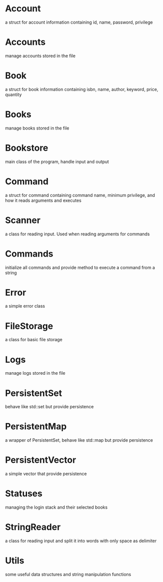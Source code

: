 # Account
a struct for account information containing id, name, password, privilege
# Accounts
manage accounts stored in the file
# Book
a struct for book information containing isbn, name, author, keyword, price, quantity
# Books
manage books stored in the file
# Bookstore
main class of the program, handle input and output
# Command
a struct for command containing command name, minimum privilege, and how it reads arguments and executes
# Scanner
a class for reading input. Used when reading arguments for commands
# Commands
initialize all commands and provide method to execute a command from a string
# Error
a simple error class
# FileStorage
a class for basic file storage
# Logs
manage logs stored in the file
# PersistentSet
behave like std::set but provide persistence
# PersistentMap
a wrapper of PersistentSet, behave like std::map but provide persistence
# PersistentVector
a simple vector that provide persistence
# Statuses
managing the login stack and their selected books
# StringReader
a class for reading input and split it into words with only space as delimiter
# Utils
some useful data structures and string manipulation functions